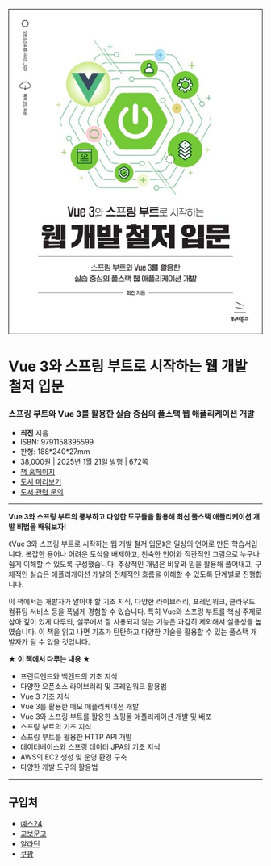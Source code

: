 
![cover](cover.jpg)

# Vue 3와 스프링 부트로 시작하는 웹 개발 철저 입문
### 스프링 부트와 Vue 3를 활용한 실습 중심의 풀스택 웹 애플리케이션 개발

- **최진** 지음
- ISBN: 9791158395599
- 판형: 188\*240\*27mm
- 38,000원 | 2025년 1월 21일 발행 | 672쪽
- [책 홈페이지](https://wikibook.co.kr/vue3-springboot/)
- [도서 미리보기](http://www.yes24.com/Product/Viewer/Preview/141256205)
- [도서 관련 문의](https://wikibook.co.kr/support/contact/)

---

**Vue 3와 스프링 부트의 풍부하고 다양한 도구들을 활용해 최신 풀스택 애플리케이션 개발 비법을 배워보자!**

《Vue 3와 스프링 부트로 시작하는 웹 개발 철저 입문》은 일상의 언어로 만든 학습서입니다. 복잡한 용어나 어려운 도식을 배제하고, 친숙한 언어와 직관적인 그림으로 누구나 쉽게 이해할 수 있도록 구성했습니다. 추상적인 개념은 비유와 밈을 활용해 풀어내고, 구체적인 실습은 애플리케이션 개발의 전체적인 흐름을 이해할 수 있도록 단계별로 진행합니다.

이 책에서는 개발자가 알아야 할 기초 지식, 다양한 라이브러리, 프레임워크, 클라우드 컴퓨팅 서비스 등을 폭넓게 경험할 수 있습니다. 특히 Vue와 스프링 부트를 핵심 주제로 삼아 깊이 있게 다루되, 실무에서 잘 사용되지 않는 기능은 과감히 제외해서 실용성을 높였습니다. 이 책을 읽고 나면 기초가 탄탄하고 다양한 기술을 활용할 수 있는 풀스택 개발자가 될 수 있을 것입니다.

**★ 이 책에서 다루는 내용 ★**

- 프런트엔드와 백엔드의 기초 지식
- 다양한 오픈소스 라이브러리 및 프레임워크 활용법
- Vue 3 기초 지식
- Vue 3를 활용한 메모 애플리케이션 개발
- Vue 3와 스프링 부트를 활용한 쇼핑몰 애플리케이션 개발 및 배포
- 스프링 부트의 기초 지식
- 스프링 부트를 활용한 HTTP API 개발
- 데이터베이스와 스프링 데이터 JPA의 기초 지식
- AWS의 EC2 생성 및 운영 환경 구축
- 다양한 개발 도구의 활용법

---
 
 ## 구입처
 
 - [예스24](https://www.yes24.com/Product/Goods/141256205)
 - [교보문고](https://product.kyobobook.co.kr/detail/S000215152090)
 - [알라딘](https://www.aladin.co.kr/shop/wproduct.aspx?ItemId=355470631)
 - [쿠팡](https://www.coupang.com/vp/products/8542898276?itemId=24735200669)